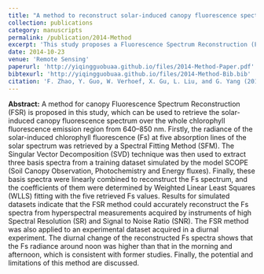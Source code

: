 ```yaml
---
title: "A method to reconstruct solar-induced canopy fluorescence spectrum from hyperspectral measurements"
collection: publications
category: manuscripts
permalink: /publication/2014-Method
excerpt: 'This study proposes a Fluorescence Spectrum Reconstruction (FSR) method to retrieve the full spectrum of solar-induced canopy fluorescence (640–850 nm) using a spectral fitting approach and singular vector decomposition, with its accuracy being domostrated on simulated and experimental datasets.'
date: 2014-10-23
venue: 'Remote Sensing'
paperurl: 'http://yiqingguobuaa.github.io/files/2014-Method-Paper.pdf'
bibtexurl: 'http://yiqingguobuaa.github.io/files/2014-Method-Bib.bib'
citation: 'F. Zhao, Y. Guo, W. Verhoef, X. Gu, L. Liu, and G. Yang (2014). A method to reconstruct solar-induced canopy fluorescence spectrum from hyperspectral measurements. Remote Sensing, 6(10), 10171–10192.'
---
```

**Abstract:** A method for canopy Fluorescence Spectrum Reconstruction (FSR) is proposed in this study, which can be used to retrieve the solar-induced canopy fluorescence spectrum over the whole chlorophyll fluorescence emission region from 640–850 nm. Firstly, the radiance of the solar-induced chlorophyll fluorescence (Fs) at five absorption lines of the solar spectrum was retrieved by a Spectral Fitting Method (SFM). The Singular Vector Decomposition (SVD) technique was then used to extract three basis spectra from a training dataset simulated by the model SCOPE (Soil Canopy Observation, Photochemistry and Energy fluxes). Finally, these basis spectra were linearly combined to reconstruct the Fs spectrum, and the coefficients of them were determined by Weighted Linear Least Squares (WLLS) fitting with the five retrieved Fs values. Results for simulated datasets indicate that the FSR method could accurately reconstruct the Fs spectra from hyperspectral measurements acquired by instruments of high Spectral Resolution (SR) and Signal to Noise Ratio (SNR). The FSR method was also applied to an experimental dataset acquired in a diurnal experiment. The diurnal change of the reconstructed Fs spectra shows that the Fs radiance around noon was higher than that in the morning and afternoon, which is consistent with former studies. Finally, the potential and limitations of this method are discussed.
